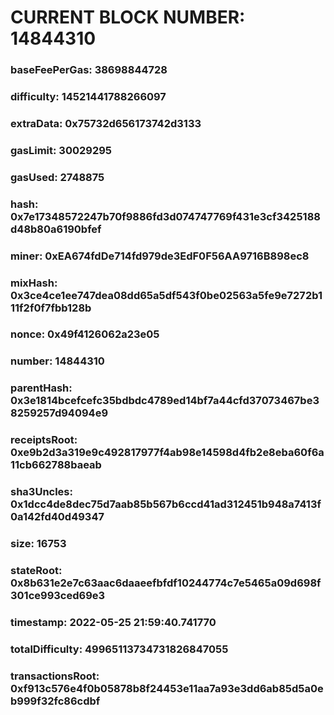 # CURRENT BLOCK NUMBER: 14844310

### baseFeePerGas: 38698844728
### difficulty: 14521441788266097
### extraData: 0x75732d656173742d3133
### gasLimit: 30029295
### gasUsed: 2748875
### hash: 0x7e17348572247b70f9886fd3d074747769f431e3cf3425188d48b80a6190bfef
### miner: 0xEA674fdDe714fd979de3EdF0F56AA9716B898ec8
### mixHash: 0x3ce4ce1ee747dea08dd65a5df543f0be02563a5fe9e7272b111f2f0f7fbb128b
### nonce: 0x49f4126062a23e05
### number: 14844310
### parentHash: 0x3e1814bcefcefc35bdbdc4789ed14bf7a44cfd37073467be38259257d94094e9
### receiptsRoot: 0xe9b2d3a319e9c492817977f4ab98e14598d4fb2e8eba60f6a11cb662788baeab
### sha3Uncles: 0x1dcc4de8dec75d7aab85b567b6ccd41ad312451b948a7413f0a142fd40d49347
### size: 16753
### stateRoot: 0x8b631e2e7c63aac6daaeefbfdf10244774c7e5465a09d698f301ce993ced69e3
### timestamp: 2022-05-25 21:59:40.741770
### totalDifficulty: 49965113734731826847055
### transactionsRoot: 0xf913c576e4f0b05878b8f24453e11aa7a93e3dd6ab85d5a0eb999f32fc86cdbf
